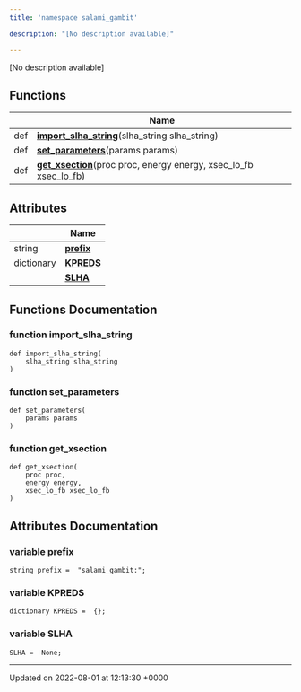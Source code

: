 ```yaml
---
title: 'namespace salami_gambit'

description: "[No description available]"

---
```







[No description available]

## Functions

|                | Name           |
| -------------- | -------------- |
| def | **[import_slha_string](/documentation/code/namespaces/namespacesalami__gambit/#function-import-slha-string)**(slha_string slha_string) |
| def | **[set_parameters](/documentation/code/namespaces/namespacesalami__gambit/#function-set-parameters)**(params params) |
| def | **[get_xsection](/documentation/code/namespaces/namespacesalami__gambit/#function-get-xsection)**(proc proc, energy energy, xsec_lo_fb xsec_lo_fb) |

## Attributes

|                | Name           |
| -------------- | -------------- |
| string | **[prefix](/documentation/code/namespaces/namespacesalami__gambit/#variable-prefix)**  |
| dictionary | **[KPREDS](/documentation/code/namespaces/namespacesalami__gambit/#variable-kpreds)**  |
| | **[SLHA](/documentation/code/namespaces/namespacesalami__gambit/#variable-slha)**  |


## Functions Documentation

### function import_slha_string

```
def import_slha_string(
    slha_string slha_string
)
```


### function set_parameters

```
def set_parameters(
    params params
)
```


### function get_xsection

```
def get_xsection(
    proc proc,
    energy energy,
    xsec_lo_fb xsec_lo_fb
)
```



## Attributes Documentation

### variable prefix

```
string prefix =  "salami_gambit:";
```


### variable KPREDS

```
dictionary KPREDS =  {};
```


### variable SLHA

```
SLHA =  None;
```





-------------------------------

Updated on 2022-08-01 at 12:13:30 +0000